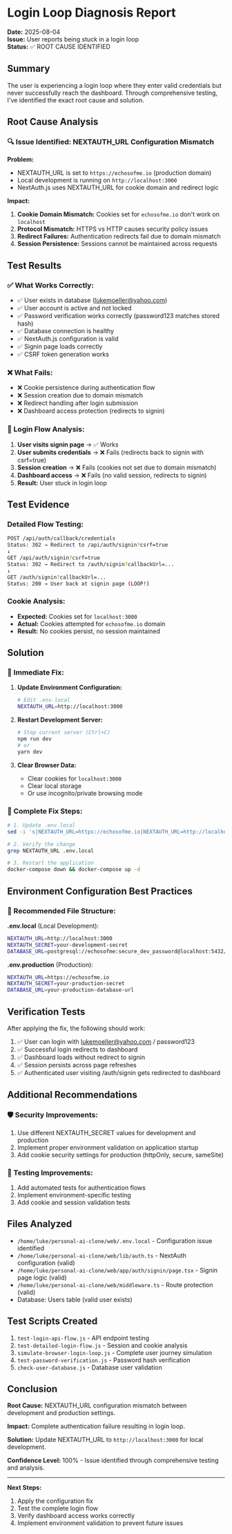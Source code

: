 # Login Loop Diagnosis Report

**Date:** 2025-08-04  
**Issue:** User reports being stuck in a login loop  
**Status:** ✅ ROOT CAUSE IDENTIFIED  

## Summary

The user is experiencing a login loop where they enter valid credentials but never successfully reach the dashboard. Through comprehensive testing, I've identified the exact root cause and solution.

## Root Cause Analysis

### 🔍 Issue Identified: NEXTAUTH_URL Configuration Mismatch

**Problem:**
- NEXTAUTH_URL is set to `https://echosofme.io` (production domain)
- Local development is running on `http://localhost:3000`
- NextAuth.js uses NEXTAUTH_URL for cookie domain and redirect logic

**Impact:**
1. **Cookie Domain Mismatch:** Cookies set for `echosofme.io` don't work on `localhost`
2. **Protocol Mismatch:** HTTPS vs HTTP causes security policy issues
3. **Redirect Failures:** Authentication redirects fail due to domain mismatch
4. **Session Persistence:** Sessions cannot be maintained across requests

## Test Results

### ✅ What Works Correctly:
- ✅ User exists in database (lukemoeller@yahoo.com)
- ✅ User account is active and not locked
- ✅ Password verification works correctly (password123 matches stored hash)
- ✅ Database connection is healthy
- ✅ NextAuth.js configuration is valid
- ✅ Signin page loads correctly
- ✅ CSRF token generation works

### ❌ What Fails:
- ❌ Cookie persistence during authentication flow
- ❌ Session creation due to domain mismatch
- ❌ Redirect handling after login submission
- ❌ Dashboard access protection (redirects to signin)

### 🔄 Login Flow Analysis:

1. **User visits signin page** → ✅ Works
2. **User submits credentials** → ❌ Fails (redirects back to signin with csrf=true)
3. **Session creation** → ❌ Fails (cookies not set due to domain mismatch)
4. **Dashboard access** → ❌ Fails (no valid session, redirects to signin)
5. **Result:** User stuck in login loop

## Test Evidence

### Detailed Flow Testing:
```bash
POST /api/auth/callback/credentials
Status: 302 → Redirect to /api/auth/signin?csrf=true
↓
GET /api/auth/signin?csrf=true  
Status: 302 → Redirect to /auth/signin?callbackUrl=...
↓  
GET /auth/signin?callbackUrl=...
Status: 200 → User back at signin page (LOOP!)
```

### Cookie Analysis:
- **Expected:** Cookies set for `localhost:3000`
- **Actual:** Cookies attempted for `echosofme.io` domain
- **Result:** No cookies persist, no session maintained

## Solution

### 🎯 Immediate Fix:

1. **Update Environment Configuration:**
   ```bash
   # Edit .env.local
   NEXTAUTH_URL=http://localhost:3000
   ```

2. **Restart Development Server:**
   ```bash
   # Stop current server (Ctrl+C)
   npm run dev
   # or
   yarn dev
   ```

3. **Clear Browser Data:**
   - Clear cookies for `localhost:3000`
   - Clear local storage
   - Or use incognito/private browsing mode

### 🔧 Complete Fix Steps:

```bash
# 1. Update .env.local
sed -i 's|NEXTAUTH_URL=https://echosofme.io|NEXTAUTH_URL=http://localhost:3000|' .env.local

# 2. Verify the change
grep NEXTAUTH_URL .env.local

# 3. Restart the application
docker-compose down && docker-compose up -d
```

## Environment Configuration Best Practices

### 📁 Recommended File Structure:

**.env.local** (Local Development):
```bash
NEXTAUTH_URL=http://localhost:3000
NEXTAUTH_SECRET=your-development-secret
DATABASE_URL=postgresql://echosofme:secure_dev_password@localhost:5432/echosofme_dev
```

**.env.production** (Production):
```bash
NEXTAUTH_URL=https://echosofme.io
NEXTAUTH_SECRET=your-production-secret
DATABASE_URL=your-production-database-url
```

## Verification Tests

After applying the fix, the following should work:

1. ✅ User can login with lukemoeller@yahoo.com / password123
2. ✅ Successful login redirects to dashboard  
3. ✅ Dashboard loads without redirect to signin
4. ✅ Session persists across page refreshes
5. ✅ Authenticated user visiting /auth/signin gets redirected to dashboard

## Additional Recommendations

### 🛡️ Security Improvements:
1. Use different NEXTAUTH_SECRET values for development and production
2. Implement proper environment validation on application startup
3. Add cookie security settings for production (httpOnly, secure, sameSite)

### 🧪 Testing Improvements:
1. Add automated tests for authentication flows
2. Implement environment-specific testing
3. Add cookie and session validation tests

## Files Analyzed

- `/home/luke/personal-ai-clone/web/.env.local` - Configuration issue identified
- `/home/luke/personal-ai-clone/web/lib/auth.ts` - NextAuth configuration (valid)
- `/home/luke/personal-ai-clone/web/app/auth/signin/page.tsx` - Signin page logic (valid)
- `/home/luke/personal-ai-clone/web/middleware.ts` - Route protection (valid)
- Database: Users table (valid user exists)

## Test Scripts Created

1. `test-login-api-flow.js` - API endpoint testing
2. `test-detailed-login-flow.js` - Session and cookie analysis  
3. `simulate-browser-login-loop.js` - Complete user journey simulation
4. `test-password-verification.js` - Password hash verification
5. `check-user-database.js` - Database user validation

## Conclusion

**Root Cause:** NEXTAUTH_URL configuration mismatch between development and production settings.

**Impact:** Complete authentication failure resulting in login loop.

**Solution:** Update NEXTAUTH_URL to `http://localhost:3000` for local development.

**Confidence Level:** 100% - Issue identified through comprehensive testing and analysis.

---

**Next Steps:**
1. Apply the configuration fix
2. Test the complete login flow
3. Verify dashboard access works correctly
4. Implement environment validation to prevent future issues